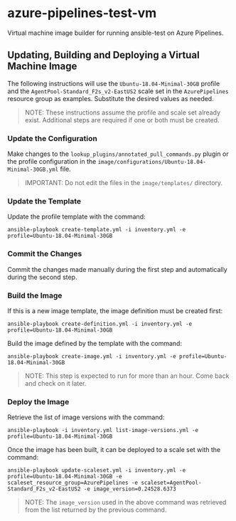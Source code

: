 # azure-pipelines-test-vm
Virtual machine image builder for running ansible-test on Azure Pipelines.

## Updating, Building and Deploying a Virtual Machine Image

The following instructions will use the ``Ubuntu-18.04-Minimal-30GB`` profile and the ``AgentPool-Standard_F2s_v2-EastUS2`` scale set in the ``AzurePipelines`` resource group as examples.
Substitute the desired values as needed.

> NOTE: These instructions assume the profile and scale set already exist.
> Additional steps are required if one or both must be created.

### Update the Configuration

Make changes to the ``lookup_plugins/annotated_pull_commands.py`` plugin or the profile configuration in the ``image/configurations/Ubuntu-18.04-Minimal-30GB.yml`` file.

> IMPORTANT: Do not edit the files in the ``image/templates/`` directory.
 
### Update the Template

Update the profile template with the command:

``
ansible-playbook create-template.yml -i inventory.yml -e profile=Ubuntu-18.04-Minimal-30GB
``

### Commit the Changes

Commit the changes made manually during the first step and automatically during the second step.

### Build the Image

If this is a new image template, the image definition must be created first:

``
ansible-playbook create-definition.yml -i inventory.yml -e profile=Ubuntu-18.04-Minimal-30GB
``

Build the image defined by the template with the command:

``
ansible-playbook create-image.yml -i inventory.yml -e profile=Ubuntu-18.04-Minimal-30GB
``

> NOTE: This step is expected to run for more than an hour. Come back and check on it later.

### Deploy the Image

Retrieve the list of image versions with the command:

``
ansible-playbook -i inventory.yml list-image-versions.yml -e profile=Ubuntu-18.04-Minimal-30GB
``

Once the image has been built, it can be deployed to a scale set with the command:

``
ansible-playbook update-scaleset.yml -i inventory.yml -e profile=Ubuntu-18.04-Minimal-30GB -e scaleset_resource_group=AzurePipelines -e scaleset=AgentPool-Standard_F2s_v2-EastUS2 -e image_version=0.24528.6373
``

> NOTE: The ``image_version`` used in the above command was retrieved from the list returned by the previous command.
